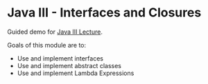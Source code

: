 # Java III - Interfaces and Closures

Guided demo for [Java III Lecture](./Java-III.pdf).

Goals of this module are to:
- Use and implement interfaces
- Use and implement abstract classes
- Use and implement Lambda Expressions